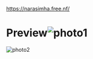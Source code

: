 https://narasimha.free.nf/
# Preview![photo1](https://github.com/kondanarasimha/Protfoli-Website/assets/136059664/8f06443f-3c03-43bf-a88e-3aac411a1f29)
![photo2](https://github.com/kondanarasimha/Protfoli-Website/assets/136059664/e2b75caa-d821-4dd4-bee2-ae720b1f7cec)
